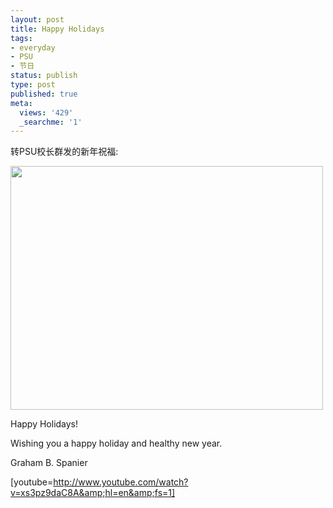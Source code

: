 ```yaml
---
layout: post
title: Happy Holidays
tags:
- everyday
- PSU
- 节日
status: publish
type: post
published: true
meta:
  views: '429'
  _searchme: '1'
---
```

转PSU校长群发的新年祝福:

<a href="http://azaleasays.com/wp-content/uploads/2010/07/holvidlink825rev.jpg"><img class="alignnone size-full wp-image-694" title="HappyHoliday" src="http://azaleasays.com/wp-content/uploads/2010/07/holvidlink825rev.jpg" alt="" width="500" height="390" /></a>

Happy Holidays!

Wishing you a happy holiday and healthy new year.

Graham B. Spanier

[youtube=http://www.youtube.com/watch?v=xs3pz9daC8A&amp;hl=en&amp;fs=1] 
